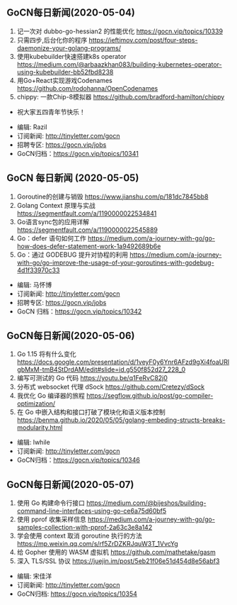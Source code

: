 ## GoCN每日新闻(2020-05-04)

1. 记一次对 dubbo-go-hessian2 的性能优化 https://gocn.vip/topics/10339
2. 只需四步,后台化你的程序 https://ieftimov.com/post/four-steps-daemonize-your-golang-programs/
3. 使用kubebuilder快速搭建k8s operator https://medium.com/@arbaazkhan083/building-kubernetes-operator-using-kubebuilder-bb52fbd8238
4. 用Go+React实现游戏Codenames https://github.com/rodohanna/OpenCodenames
5. chippy: 一款Chip-8模拟器 https://github.com/bradford-hamilton/chippy

* 祝大家五四青年节快乐！

- 编辑: Razil
- 订阅新闻: http://tinyletter.com/gocn
- 招聘专区: https://gocn.vip/jobs
- GoCN归档：https://gocn.vip/topics/10341 

## GoCN 每日新闻 (2020-05-05)

1. Goroutine的创建与销毁 https://www.jianshu.com/p/181dc7845bb8
2. Golang Context 原理与实战 https://segmentfault.com/a/1190000022534841
3. Go语言sync包的应用详解 https://segmentfault.com/a/1190000022545889
4. Go：defer 语句如何工作 https://medium.com/a-journey-with-go/go-how-does-defer-statement-work-1a9492689b6e
5. Go：通过 GODEBUG 提升对协程的利用 https://medium.com/a-journey-with-go/go-improve-the-usage-of-your-goroutines-with-godebug-4d1f33970c33

- 编辑: 马怀博
- 订阅新闻: http://tinyletter.com/gocn
- 招聘专区: https://gocn.vip/jobs
- GoCN 归档：https://gocn.vip/topics/10342

## GoCN每日新闻(2020-05-06)

1. Go 1.15 将有什么变化 https://docs.google.com/presentation/d/1veyF0y6Ynr6AFzd9gXi4foaURlgbMxM-tmB4StDrdAM/edit#slide=id.g550f852d27_228_0
2. 编写可测试的 Go 代码 https://youtu.be/q1FeRvC82j0
3. 分布式 websocket 代理 dSock https://github.com/Cretezy/dSock
4. 我优化 Go 编译器的旅程 https://segflow.github.io/post/go-compiler-optimization/ 
5. 在 Go 中嵌入结构和接口打破了模块化和语义版本控制 https://benma.github.io/2020/05/05/golang-embeding-structs-breaks-modularity.html

- 编辑: lwhile
- 订阅新闻: http://tinyletter.com/gocn
- GoCN归档：https://gocn.vip/topics/10346

## GoCN每日新闻(2020-05-07)

1. 使用 Go 构建命令行接口 https://medium.com/@bijeshos/building-command-line-interfaces-using-go-ce6a75d60bf5
2. 使用 pprof 收集采样信息 https://medium.com/a-journey-with-go/go-samples-collection-with-pprof-2a63c3e8a142
3. 学会使用 context 取消 goroutine 执行的方法 https://mp.weixin.qq.com/s/rf5ZrDZKRJquW3T_1VvcYg
4. 给 Gopher 使用的 WASM 虚拟机 https://github.com/mathetake/gasm
5. 深入 TLS/SSL 协议 https://juejin.im/post/5eb21f06e51d454d8e56abf3

- 编辑: 宋佳洋   
- 订阅新闻: http://tinyletter.com/gocn
- GoCN归档: https://gocn.vip/topics/10354

